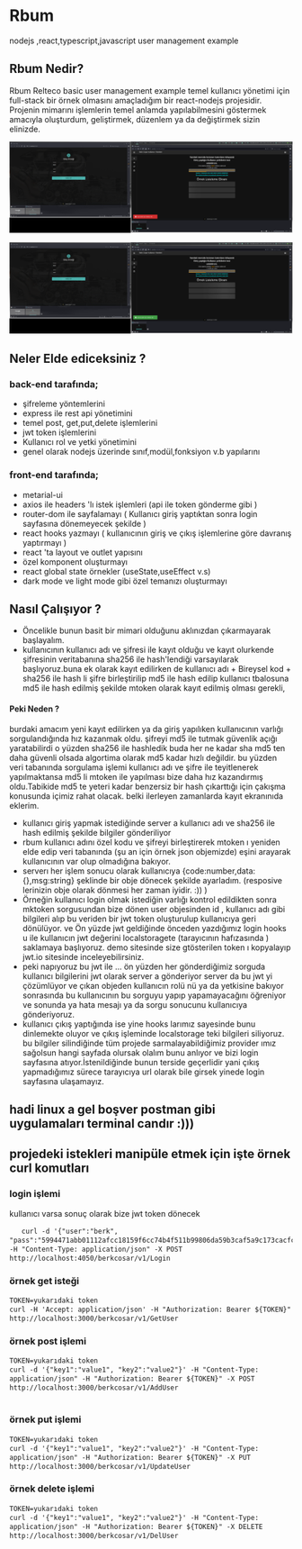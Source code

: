 # Rbum
nodejs ,react,typescript,javascript user management example

## Rbum Nedir?

Rbum Relteco basic user management example
temel kullanıcı yönetimi için full-stack bir örnek olmasını amaçladığım bir react-nodejs projesidir.
Projenin mimarını işlemlerin temel anlamda yapılabilmesini göstermek amacıyla oluşturdum, geliştirmek,
düzenlem ya da değiştirmek sizin elinizde.

![](https://github.com/cosarberk/Rbum/blob/main/review/r1berk.png)

![](https://github.com/cosarberk/Rbum/blob/main/review/r2root.png)

## Neler Elde ediceksiniz ?

### back-end tarafında;

- şifreleme yöntemlerini
- express ile rest api yönetimini
- temel post, get,put,delete işlemlerini
- jwt token işlemlerini
- Kullanıcı rol ve yetki yönetimini
- genel olarak nodejs üzerinde sınıf,modül,fonksiyon v.b yapılarını

### front-end tarafında;

- metarial-ui
- axios ile headers 'lı istek işlemleri (api ile token gönderme gibi ) 
- router-dom ile sayfalamayı ( Kullanıcı giriş yaptıktan sonra login sayfasına dönemeyecek şekilde )
- react hooks yazmayı ( kullanıcının giriş ve çıkış işlemlerine göre davranış yaptırmayı )
- react 'ta layout ve outlet yapısını
- özel komponent oluşturmayı
- react global state örnekler (useState,useEffect v.s)
- dark mode ve light mode gibi özel temanızı oluşturmayı



## Nasıl Çalışıyor ?
- Öncelikle bunun basit bir mimari olduğunu aklınızdan çıkarmayarak başlayalım.
- kullanıcının kullanıcı adı ve şifresi ile kayıt olduğu ve kayıt olurkende şifresinin veritabanına
sha256 ile hash'lendiği varsayılarak başlıyoruz.buna ek olarak kayıt edilirken de kullanıcı adı + Bireysel kod + sha256 ile hash li şifre birleştirilip md5 ile hash edilip kullanıcı tbalosuna md5 ile hash edilmiş şekilde mtoken olarak kayıt edilmiş olması gerekli,
#### Peki Neden ? 
burdaki amacım yeni kayıt edilirken ya da giriş yapılıken kullanıcının varlığı sorgulandığında hız kazanmak oldu. şifreyi md5 ile tutmak güvenlik açığı yaratabilirdi o yüzden sha256 ile hashledik buda her ne kadar sha md5 ten daha güvenli olsada algortima olarak md5 kadar hızlı değildir.
bu yüzden veri tabanında sorgulama işlemi kullanıcı adı ve şifre ile teyitlenerek yapılmaktansa md5 li mtoken ile yapılması bize daha hız kazandırmış oldu.Tabikide md5 te yeteri kadar benzersiz bir hash çıkarttığı için çakışma konusunda içimiz rahat olacak.
belki ilerleyen zamanlarda kayıt ekranınıda eklerim.
- kullanıcı giriş yapmak istediğinde server a kullanıcı adı ve sha256 ile hash edilmiş şekilde bilgiler gönderiliyor
- rbum kullanıcı adını  özel kodu ve şifreyi birleştirerek mtoken ı yeniden elde edip veri tabanında (şu an için örnek json objemizde) eşini arayarak 
kullanıcının var olup olmadığına bakıyor.
- serverı her işlem sonucu olarak kullanıcıya  {code:number,data:{},msg:string} şeklinde bir obje dönecek şekilde ayarladım. (resposive lerinizin  obje olarak dönmesi her zaman iyidir. :)) )
- Örneğin kullanıcı login olmak istediğin varlığı kontrol edildikten sonra mktoken sorgusundan bize dönen user objesinden id , kullanıcı adı gibi bilgileri alıp bu veriden bir jwt token oluşturulup kullanıcıya geri dönülüyor. ve Ön yüzde jwt geldiğinde önceden yazdığımız login hooks u ile kullanıcın jwt değerini localstoragete (tarayıcının hafızasında ) saklamaya başlıyoruz. demo sitesinde size gtösterilen token ı kopyalayıp jwt.io sitesinde inceleyebilirsiniz.
- peki napıyoruz bu jwt ile ... ön yüzden her gönderdiğimiz sorguda kullanıcı bilgilerini jwt olarak server a gönderiyor server da bu jwt yi çözümlüyor ve çıkan objeden kullanıcın rolü nü ya da yetkisine bakıyor sonrasında bu kullanıcının bu sorguyu yapıp yapamayacağını öğreniyor ve sonunda ya hata mesajı ya da sorgu sonucunu kullanıcıya gönderiyoruz.
- kullanıcı çıkış yaptığında ise yine hooks larımız sayesinde bunu dinlemekte oluyor ve çıkış işleminde localstorage teki bilgileri siliyoruz. bu bilgiler silindiğinde tüm projede sarmalayabildiğimiz provider ımız sağolsun hangi sayfada olursak olalım bunu anlıyor ve bizi login sayfasına atıyor.İstenildiğinde bunun terside geçerlidir yani çıkış yapmadığımız sürece tarayıcıya url olarak bile girsek yinede login sayfasına ulaşamayız.





## hadi linux a gel boşver postman gibi uygulamaları terminal candır :)))
## projedeki istekleri manipüle etmek için işte örnek curl komutları 

### login işlemi
kullanıcı varsa sonuç olarak bize jwt token dönecek
```
   curl -d '{"user":"berk", "pass":"5994471abb01112afcc18159f6cc74b4f511b99806da59b3caf5a9c173cacfc5"}' -H "Content-Type: application/json" -X POST http://localhost:4050/berkcosar/v1/Login

```

### örnek get isteği

```
TOKEN=yukarıdaki token
curl -H 'Accept: application/json' -H "Authorization: Bearer ${TOKEN}" http://localhost:3000/berkcosar/v1/GetUser
```

### örnek post işlemi

```
TOKEN=yukarıdaki token 
curl -d '{"key1":"value1", "key2":"value2"}' -H "Content-Type: application/json" -H "Authorization: Bearer ${TOKEN}" -X POST http://localhost:3000/berkcosar/v1/AddUser


```
### örnek put işlemi

```
TOKEN=yukarıdaki token
curl -d '{"key1":"value1", "key2":"value2"}' -H "Content-Type: application/json" -H "Authorization: Bearer ${TOKEN}" -X PUT http://localhost:3000/berkcosar/v1/UpdateUser

```


### örnek delete işlemi

```
TOKEN=yukarıdaki token
curl -d '{"key1":"value1", "key2":"value2"}' -H "Content-Type: application/json" -H "Authorization: Bearer ${TOKEN}" -X DELETE http://localhost:3000/berkcosar/v1/DelUser

```

